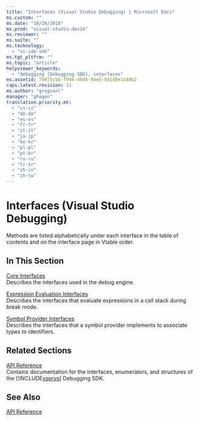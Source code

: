 ```yaml
---
title: "Interfaces (Visual Studio Debugging) | Microsoft Docs"
ms.custom: ""
ms.date: "10/20/2016"
ms.prod: "visual-studio-dev14"
ms.reviewer: ""
ms.suite: ""
ms.technology: 
  - "vs-ide-sdk"
ms.tgt_pltfrm: ""
ms.topic: "article"
helpviewer_keywords: 
  - "debugging [Debugging SDK], interfaces"
ms.assetid: 79875cbb-f946-49d4-94eb-941d0e1a40b2
caps.latest.revision: 11
ms.author: "gregvanl"
manager: "ghogen"
translation.priority.mt: 
  - "cs-cz"
  - "de-de"
  - "es-es"
  - "fr-fr"
  - "it-it"
  - "ja-jp"
  - "ko-kr"
  - "pl-pl"
  - "pt-br"
  - "ru-ru"
  - "tr-tr"
  - "zh-cn"
  - "zh-tw"
---
```

# Interfaces (Visual Studio Debugging)
Methods are listed alphabetically under each interface in the table of contents and on the interface page in Vtable order.  
  
## In This Section  
 [Core Interfaces](../extensibility-debugger-reference/core-interfaces.md)  
 Describes the interfaces used in the debug engine.  
  
 [Expression Evaluation Interfaces](../extensibility-debugger-reference/expression-evaluation-interfaces.md)  
 Describes the interfaces that evaluate expressions in a call stack during break mode.  
  
 [Symbol Provider Interfaces](../extensibility-debugger-reference/symbol-provider-interfaces.md)  
 Describes the interfaces that a symbol provider implements to associate types to identifiers.  
  
## Related Sections  
 [API Reference](../extensibility-debugger-reference/api-reference--visual-studio-debugging-.md)  
 Contains documentation for the interfaces, enumerators, and structures of the [!INCLUDE[vsprvs](../code-quality/includes/vsprvs_md.md)] Debugging SDK.  
  
## See Also  
 [API Reference](../extensibility-debugger-reference/api-reference--visual-studio-debugging-.md)